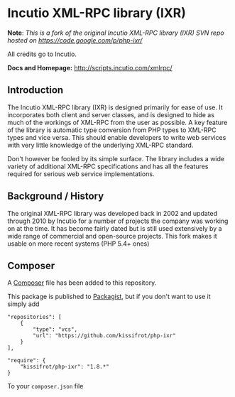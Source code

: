# Incutio XML-RPC library (IXR)

**Note**: _This is a fork of the original Incutio XML-RPC library (IXR) SVN repo hosted on <https://code.google.com/p/php-ixr/>_

All credits go to Incutio.

**Docs and Homepage:** <http://scripts.incutio.com/xmlrpc/>

## Introduction

The Incutio XML-RPC library (IXR) is designed primarily for ease of use. It incorporates both client and server classes, and is designed to hide as much of the workings of XML-RPC from the user as possible. A key feature of the library is automatic type conversion from PHP types to XML-RPC types and vice versa. This should enable developers to write web services with very little knowledge of the underlying XML-RPC standard.

Don't however be fooled by its simple surface. The library includes a wide variety of additional XML-RPC specifications and has all the features required for serious web service implementations.

## Background / History

The original XML-RPC library was developed back in 2002 and updated through 2010 by Incutio for a number of projects the company was working on at the time. It has become fairly dated but is still used extensively by a wide range of commercial and open-source projects.
This fork makes it usable on more recent systems (PHP 5.4+ ones)

## Composer

A [Composer](http://getcomposer.org/) file has been added to this repository.

This package is published to [Packagist](https://packagist.org/), but if you don't want to use it simply add

    "repositories": [
        {
            "type": "vcs",
            "url": "https://github.com/kissifrot/php-ixr"
        }
    ],

    "require": {
        "kissifrot/php-ixr": "1.8.*"
    }

To your `composer.json` file
